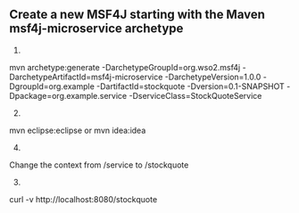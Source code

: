 ## Create a new MSF4J starting with the Maven msf4j-microservice archetype

1.
mvn archetype:generate -DarchetypeGroupId=org.wso2.msf4j -DarchetypeArtifactId=msf4j-microservice -DarchetypeVersion=1.0.0 -DgroupId=org.example -DartifactId=stockquote -Dversion=0.1-SNAPSHOT -Dpackage=org.example.service -DserviceClass=StockQuoteService

2. 
mvn eclipse:eclipse 
or 
mvn idea:idea

4. 
Change the context from /service to /stockquote

3.
curl -v http://localhost:8080/stockquote
